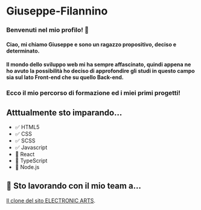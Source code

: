 # Giuseppe-Filannino

### Benvenuti nel mio profilo! 🥂

#### Ciao, mi chiamo Giuseppe e sono un ragazzo propositivo,  deciso e determinato.
#### Il mondo dello sviluppo web mi ha sempre affascinato, quindi appena ne ho avuto la possibilità ho deciso di approfondire gli studi in questo campo sia sul lato Front-end che su quello Back-end.
### Ecco il mio percorso di formazione  ed i miei primi progetti!

## Atttualmente sto imparando...
- 	✅ HTML5
- 	✅ CSS
-   ✅ SCSS
- 	✅ Javascript
- 	🚧 React
-   🚧 TypeScript
- 	🚧 Node.js 

## 🤝  Sto lavorando con il mio team a... 
 [Il clone del sito ELECTRONIC ARTS](https://github.com/ErasmoSalsano/ea-clone.git).
 
